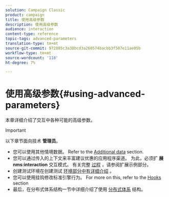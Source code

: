 ```yaml
---
solution: Campaign Classic
product: campaign
title: 使用高级参数
description: 使用高级参数
audience: interaction
content-type: reference
topic-tags: advanced-parameters
translation-type: tm+mt
source-git-commit: 972885c3a38bcd3a260574bacbb3f507e11ae05b
workflow-type: tm+mt
source-wordcount: '118'
ht-degree: 7%

---
```



# 使用高级参数{#using-advanced-parameters}

本章详细介绍了交互中各种可能的高级参数。

>[!IMPORTANT]
>
>以下章节面向技术 **管理员**。

* 您可以使用其他情境数据。 Refer to the [Additional data](../../interaction/using/additional-data.md) section.
* 您可以通过传入的上下文来丰富建议优惠的应用程序渠道。 为此，必须扩 **展nms:interaction** 交互模式。 有关完整 [过程](../../interaction/using/extension-example.md) ，请参阅扩展示例部分。
* 创建测试环境在创建测试 [环境部分中有详细介绍](../../interaction/using/creating-a-test-environment.md) 。
* 您可以使用挂钩修改标准引擎行为。 For more on this, refer to the [Hooks](../../interaction/using/hooks.md) section
* 最后，在分布式体系结构一节中详细介绍了使用 [分布式体系](../../interaction/using/distributed-architectures.md) 结构。
